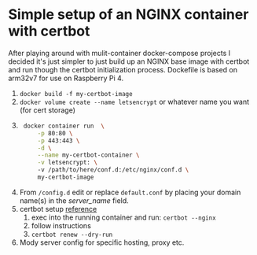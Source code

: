# Simple setup of an NGINX container with certbot

After playing around with mulit-container docker-compose projects I decided it's just simpler to just build up an NGINX base image with certbot and run though the certbot initialization process.  Dockefile is based on arm32v7 for use on Raspberry Pi 4.  

1. `docker build -f my-certbot-image`
1. `docker volume create --name letsencrypt` or whatever name you want (for cert storage)
1. ``` bash
    docker container run  \
        -p 80:80 \
        -p 443:443 \
        -d \
        --name my-certbot-container \
        -v letsencrypt: \ 
        -v /path/to/here/conf.d:/etc/nginx/conf.d \
        my-certbot-image
    ```
1. From `/config.d` edit or replace `default.conf` by placing your domain name(s) in the *server_name* field.
1. certbot setup [reference](https://certbot.eff.org/lets-encrypt/debianbuster-nginx)
    1. exec into the running container and run: `certbot --nginx`
    1. follow instructions
    1. `certbot renew --dry-run`
1. Mody server config for specific hosting, proxy etc.  
